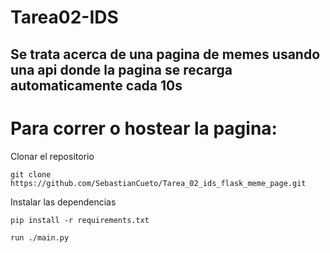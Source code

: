 # Tarea02-IDS
## Se trata acerca de una pagina de memes usando una api donde la pagina se recarga automaticamente cada 10s


# Para correr o hostear la pagina:

Clonar el repositorio

`git clone https://github.com/SebastianCueto/Tarea_02_ids_flask_meme_page.git`

Instalar las dependencias

`pip install -r requirements.txt`

`run ./main.py`
